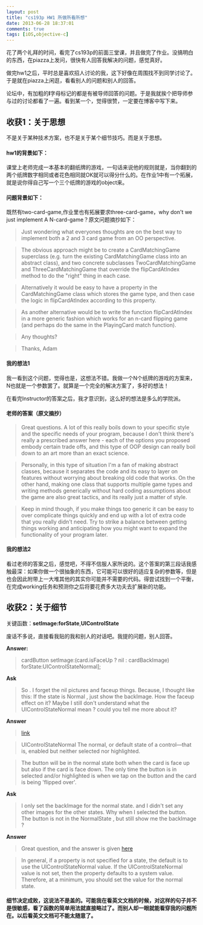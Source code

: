 ```yaml
---
layout: post
title: "cs193p HW1 所做所看所想"
date: 2013-06-28 18:37:01
comments: true
tags: [iOS,objective-c]
---
```

花了两个礼拜的时间，看完了cs193p的前面三堂课，并且做完了作业。没搞明白的东西，在piazza上发问，很快有人回答我解决的问题，感觉真好。

做完hw1之后，平时总是喜欢招人讨论的我，这下好像在周围找不到同学讨论了。于是就在piazza上闲逛，看看别人的问题和别人的回答。

论坛中，有加粗的**I**字母标记的都是有被导师回答的问题。于是我就挨个把导师参与过的讨论都看了一遍。看到某一个，觉得很赞，一定要在博客中写下来。

## 收获1：关于思想
不是关于某种技术方案，也不是关于某个细节技巧。而是关于思想。
<!--more-->
#### hw1的背景如下：
课堂上老师完成一本基本的翻纸牌的游戏，一句话来说他的规则就是，当你翻到的两个纸牌数字相同或者花色相同就OK就可以得分什么的。在作业1中有一个拓展，就是说你得自己写一个三个纸牌的游戏的object来。

#### 问题背景如下：
既然有two-card-game,作业里也有拓展要求three-card-game，why don't we just implement A N-card-game？原文问题摘抄如下：

>Just wondering what everyones thoughts are on the best way to implement both a 2 and 3 card game from an OO perspective.

>The obvious approach might be to create a CardMatchingGame superclass (e.g. turn the existing CardMatchingGame class into an abstract class), and two concrete subclasses TwoCardMatchingGame and ThreeCardMatchingGame that override the flipCardAtIndex method to do the "right" thing in each case.

>Alternatively it would be easy to have a property in the CardMatchingGame class which stores the game type, and then case the logic in flipCardAtIndex according to this property.

>As another alternative would be to write the function flipCardAtIndex in a more generic fashion which works for an n-card flipping game (and perhaps do the same in the PlayingCard match function).

>Any thoughts?

>Thanks,
>Adam

#### 我的想法1
我一看到这个问题，觉得也是，这想法不错。我做一个N个纸牌的游戏的方案来，N也就是一个参数罢了。就算是一个完全的解决方案了，多好的想法！

在看完Instructor的答案之后，我才意识到，这么好的想法是多么的学院派。

#### 老师的答案（原文摘抄）
>Great questions. A lot of this really boils down to your specific style and the specific needs of your program, because I don't think there's really a prescribed answer here - each of the options you proposed embody certain trade offs, and this type of OOP design can really boil down to an art more than an exact science.

>Personally, in this type of situation I'm a fan of making abstract classes, because it separates the code and its easy to layer on features without worrying about breaking old code that works. On the other hand, making one class that supports multiple game types and writing methods generically without hard coding assumptions about the game are also great tactics, and its really just a matter of style.

>Keep in mind though, if you make things too generic it can be easy to over complicate things quickly and end up with a lot of extra code that you really didn't need. Try to strike a balance between getting things working and anticipating how you might want to expand the functionality of your program later.

#### 我的想法2
看过老师的答案之后，感觉吧，不得不信服人家所说的。这个答案的第三段话我感触最深：如果你做一个很抽象的东西，它可能可以很好的适应复杂的参数等，但是也会因此附带上一大堆其他的其实你可能并不需要的代码。得尝试找到一个平衡，在完成working任务和预测你之后将要花费多大功夫去扩展新的功能。


## 收获2：关于细节

关键函数：**setImage:forState**,**UIControlState**

废话不多说，直接看我贴的我和别人的对话吧。我提的问题，别人回答。

**Answer:**
>cardButton setImage:(card.isFaceUp ? nil : cardBackImage) forState:UIControlStateNormal];

**Ask**
>So . I forget the  nil pictures and faceup things. 
Because, I thought like this: If the state is Normal , just show the backImage.  How  the faceup effect on it? Maybe I still don't understand what the   UIControlStateNormal  mean ? 
could you tell me more about it?

**Answer**
>[link](http://developer.apple.com/library/ios/#DOCUMENTATION/UIKit/Reference/UIControl_Class/Reference/Reference.html#//apple_ref/doc/c_ref/UIControlState)
 
>UIControlStateNormal
The normal, or default state of a control—that is, enabled but neither selected nor highlighted.
 
>The button will be in the normal state both when the card is face up but also if the card is face down.
The only time the button is in selected and/or highlighted is when we tap on the button and the card is being 'flipped over'.

**Ask**
>I  only  set the  backImage for the normal state.
and I  didn't set  any other images for the other states.
Why when I selected the button. The button is not in the NormalState , but still  show me the backImage ?

**Answer**
> Great question, and the answer is given [here](http://developer.apple.com/library/ios/#DOCUMENTATION/UIKit/Reference/UIButton_Class/UIButton/UIButton.html#//apple_ref/occ/instm/UIButton/setImage:forState:)
 
>In general, if a property is not specified for a state, the default is to use the UIControlStateNormal value. If the UIControlStateNormal value is not set, then the property defaults to a system value. Therefore, at a minimum, you should set the value for the normal state.


#### 细节决定成败，这说法不是盖的。可能我在看英文文档的时候，对这样的句子并不是很敏感，看了函数的简单用法就直接略过了。而别人却一眼就能看穿我的问题所在。以后看英文文档可不能太随意了。









